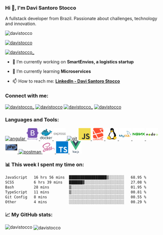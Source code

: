 <h3 align="left">Hi 👋, I'm Davi Santoro Stocco</h3>
<p align="left">A fullstack developer from Brazil. Passionate about challenges, technology and innovation.</p>

<p align="left"> <img src="https://komarev.com/ghpvc/?username=davistocco&label=Profile%20views&color=0e75b6&style=flat" alt="davistocco" /> </p>

<p align="left"> <a href="https://github.com/ryo-ma/github-profile-trophy"><img src="https://github-profile-trophy.vercel.app/?username=davistocco" alt="davistocco" /></a> </p>

<p align="left"> <a href="https://twitter.com/davistocco_" target="blank"><img src="https://img.shields.io/twitter/follow/davistocco_?logo=twitter&style=for-the-badge" alt="davistocco_" /></a> </p>

- 🚚 I’m currently working on **SmartEnvios, a logistics startup**

- 🌱 I’m currently learning **Microservices**

<!-- - 👯 I’m looking to collaborate on **Node and React projects** -->

- 📫 How to reach me: **[LinkedIn - Davi Santoro Stocco](https://linkedin.com/in/davistocco)**

<!-- - ⚡ Fun fact: **I like to produce comedy skits with my friends** -->

<h3 align="left">Connect with me:</h3>
<p align="left">
<a href="https://twitter.com/davistocco_" target="blank"><img align="center" src="https://raw.githubusercontent.com/rahuldkjain/github-profile-readme-generator/master/src/images/icons/Social/twitter.svg" alt="davistocco_" height="30" width="40" /></a>
<a href="https://linkedin.com/in/davistocco" target="blank"><img align="center" src="https://raw.githubusercontent.com/rahuldkjain/github-profile-readme-generator/master/src/images/icons/Social/linked-in-alt.svg" alt="davistocco" height="30" width="40" /></a>
<a href="https://instagram.com/davistocco_" target="blank"><img align="center" src="https://raw.githubusercontent.com/rahuldkjain/github-profile-readme-generator/master/src/images/icons/Social/instagram.svg" alt="davistocco_" height="30" width="40" /></a>
<a href="https://medium.com/davistocco" target="blank"><img align="center" src="https://raw.githubusercontent.com/rahuldkjain/github-profile-readme-generator/master/src/images/icons/Social/medium.svg" alt="davistocco" height="30" width="40" /></a>
</p>

<h3 align="left">Languages and Tools:</h3>
<p align="left"> <a href="https://angular.io" target="_blank" rel="noreferrer"> <img src="https://angular.io/assets/images/logos/angular/angular.svg" alt="angular" width="40" height="40"/> </a> <a href="https://getbootstrap.com" target="_blank" rel="noreferrer"> <img src="https://raw.githubusercontent.com/devicons/devicon/master/icons/bootstrap/bootstrap-plain-wordmark.svg" alt="bootstrap" width="40" height="40"/> </a> <a href="https://www.docker.com/" target="_blank" rel="noreferrer"> <img src="https://raw.githubusercontent.com/devicons/devicon/master/icons/docker/docker-original-wordmark.svg" alt="docker" width="40" height="40"/> </a> <a href="https://expressjs.com" target="_blank" rel="noreferrer"> <img src="https://raw.githubusercontent.com/devicons/devicon/master/icons/express/express-original-wordmark.svg" alt="express" width="40" height="40"/> </a> <a href="https://git-scm.com/" target="_blank" rel="noreferrer"> <img src="https://www.vectorlogo.zone/logos/git-scm/git-scm-icon.svg" alt="git" width="40" height="40"/> </a> <a href="https://developer.mozilla.org/en-US/docs/Web/JavaScript" target="_blank" rel="noreferrer"> <img src="https://raw.githubusercontent.com/devicons/devicon/master/icons/javascript/javascript-original.svg" alt="javascript" width="40" height="40"/> </a> <a href="https://laravel.com/" target="_blank" rel="noreferrer"> <img src="https://raw.githubusercontent.com/devicons/devicon/master/icons/laravel/laravel-plain-wordmark.svg" alt="laravel" width="40" height="40"/> </a> <a href="https://www.linux.org/" target="_blank" rel="noreferrer"> <img src="https://raw.githubusercontent.com/devicons/devicon/master/icons/linux/linux-original.svg" alt="linux" width="40" height="40"/> </a> <a href="https://www.mysql.com/" target="_blank" rel="noreferrer"> <img src="https://raw.githubusercontent.com/devicons/devicon/master/icons/mysql/mysql-original-wordmark.svg" alt="mysql" width="40" height="40"/> </a> <a href="https://www.nginx.com" target="_blank" rel="noreferrer"> <img src="https://raw.githubusercontent.com/devicons/devicon/master/icons/nginx/nginx-original.svg" alt="nginx" width="40" height="40"/> </a> <a href="https://nodejs.org" target="_blank" rel="noreferrer"> <img src="https://raw.githubusercontent.com/devicons/devicon/master/icons/nodejs/nodejs-original-wordmark.svg" alt="nodejs" width="40" height="40"/> </a> <a href="https://www.php.net" target="_blank" rel="noreferrer"> <img src="https://raw.githubusercontent.com/devicons/devicon/master/icons/php/php-original.svg" alt="php" width="40" height="40"/> </a> <a href="https://postman.com" target="_blank" rel="noreferrer"> <img src="https://www.vectorlogo.zone/logos/getpostman/getpostman-icon.svg" alt="postman" width="40" height="40"/> </a> <a href="https://sass-lang.com" target="_blank" rel="noreferrer"> <img src="https://raw.githubusercontent.com/devicons/devicon/master/icons/sass/sass-original.svg" alt="sass" width="40" height="40"/> </a> <a href="https://www.typescriptlang.org/" target="_blank" rel="noreferrer"> <img src="https://raw.githubusercontent.com/devicons/devicon/master/icons/typescript/typescript-original.svg" alt="typescript" width="40" height="40"/> </a> <a href="https://vuejs.org/" target="_blank" rel="noreferrer"> <img src="https://raw.githubusercontent.com/devicons/devicon/master/icons/vuejs/vuejs-original-wordmark.svg" alt="vuejs" width="40" height="40"/> </a> </p>

### 📊 This week I spent my time on:

<!--START_SECTION:waka-->

```text
JavaScript   16 hrs 56 mins  █████████████████▒░░░░░░░   68.95 %
SCSS         6 hrs 39 mins   ██████▓░░░░░░░░░░░░░░░░░░   27.08 %
Bash         28 mins         ▒░░░░░░░░░░░░░░░░░░░░░░░░   01.95 %
TypeScript   11 mins         ▒░░░░░░░░░░░░░░░░░░░░░░░░   00.81 %
Git Config   8 mins          ░░░░░░░░░░░░░░░░░░░░░░░░░   00.55 %
Other        4 mins          ░░░░░░░░░░░░░░░░░░░░░░░░░   00.29 %
```

<!--END_SECTION:waka-->

### 📈 My GitHub stats:

<p><img align="left" src="https://github-readme-stats.vercel.app/api?username=davistocco&show_icons=true&locale=en&theme=nightowl" alt="davistocco" /></p>

<p>&nbsp;<img align="center" src="https://github-readme-stats.vercel.app/api/top-langs?username=davistocco&show_icons=true&locale=en&layout=compact&theme=nightowl" alt="davistocco" /></p>
